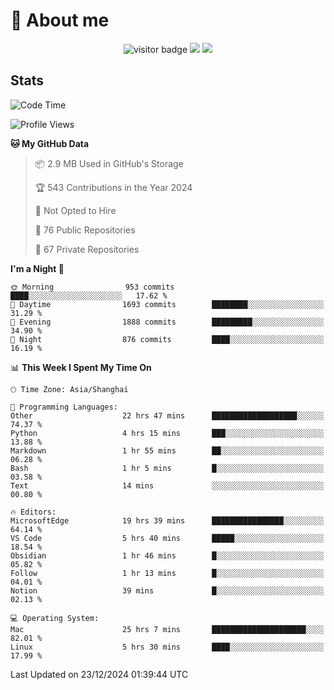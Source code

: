 <!-- ![](https://youpai.roccoshi.top/img/20200804214216.png) -->

# 🧐 About me
 
<p align="center">
<img src="https://visitor-badge.laobi.icu/badge?page_id=Lincest.Lincest&title=hits" alt="visitor badge"/>
<a href="mailto:imroccoshi@gmail.com"><img src="https://img.shields.io/badge/gmail-imroccoshi%40gmail.com-red"></a>
<a href="https://blog.roccoshi.top"><img src="https://img.shields.io/badge/blog-roccoshi-green"></a>
</p>

## Stats

<!--START_SECTION:waka-->
![Code Time](http://img.shields.io/badge/Code%20Time-1%2C831%20hrs%2029%20mins-blue)

![Profile Views](http://img.shields.io/badge/Profile%20Views-0-blue)

**🐱 My GitHub Data** 

> 📦 2.9 MB Used in GitHub's Storage 
 > 
> 🏆 543 Contributions in the Year 2024
 > 
> 🚫 Not Opted to Hire
 > 
> 📜 76 Public Repositories 
 > 
> 🔑 67 Private Repositories 
 > 
**I'm a Night 🦉** 

```text
🌞 Morning                953 commits         ████░░░░░░░░░░░░░░░░░░░░░   17.62 % 
🌆 Daytime                1693 commits        ████████░░░░░░░░░░░░░░░░░   31.29 % 
🌃 Evening                1888 commits        █████████░░░░░░░░░░░░░░░░   34.90 % 
🌙 Night                  876 commits         ████░░░░░░░░░░░░░░░░░░░░░   16.19 % 
```


📊 **This Week I Spent My Time On** 

```text
🕑︎ Time Zone: Asia/Shanghai

💬 Programming Languages: 
Other                    22 hrs 47 mins      ███████████████████░░░░░░   74.37 % 
Python                   4 hrs 15 mins       ███░░░░░░░░░░░░░░░░░░░░░░   13.88 % 
Markdown                 1 hr 55 mins        ██░░░░░░░░░░░░░░░░░░░░░░░   06.28 % 
Bash                     1 hr 5 mins         █░░░░░░░░░░░░░░░░░░░░░░░░   03.58 % 
Text                     14 mins             ░░░░░░░░░░░░░░░░░░░░░░░░░   00.80 % 

🔥 Editors: 
MicrosoftEdge            19 hrs 39 mins      ████████████████░░░░░░░░░   64.14 % 
VS Code                  5 hrs 40 mins       █████░░░░░░░░░░░░░░░░░░░░   18.54 % 
Obsidian                 1 hr 46 mins        █░░░░░░░░░░░░░░░░░░░░░░░░   05.82 % 
Follow                   1 hr 13 mins        █░░░░░░░░░░░░░░░░░░░░░░░░   04.01 % 
Notion                   39 mins             █░░░░░░░░░░░░░░░░░░░░░░░░   02.13 % 

💻 Operating System: 
Mac                      25 hrs 7 mins       █████████████████████░░░░   82.01 % 
Linux                    5 hrs 30 mins       ████░░░░░░░░░░░░░░░░░░░░░   17.99 % 
```


 Last Updated on 23/12/2024 01:39:44 UTC
<!--END_SECTION:waka-->


